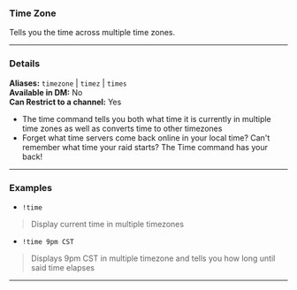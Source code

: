 ### Time Zone
Tells you the time across multiple time zones.
***
### Details
**Aliases:** `timezone` | `timez` | `times`   
**Available in DM:** No   
**Can Restrict to a channel:** Yes

* The time command tells you both what time it is currently in multiple time zones as well as converts time to other timezones
* Forget what time servers come back online in your local time?
Can't remember what time your raid starts? The Time command has your back!
***
### Examples

* `!time`
> Display current time in multiple timezones
* `!time 9pm CST`
> Displays 9pm CST in multiple timezone and tells you how long until said time elapses
***
